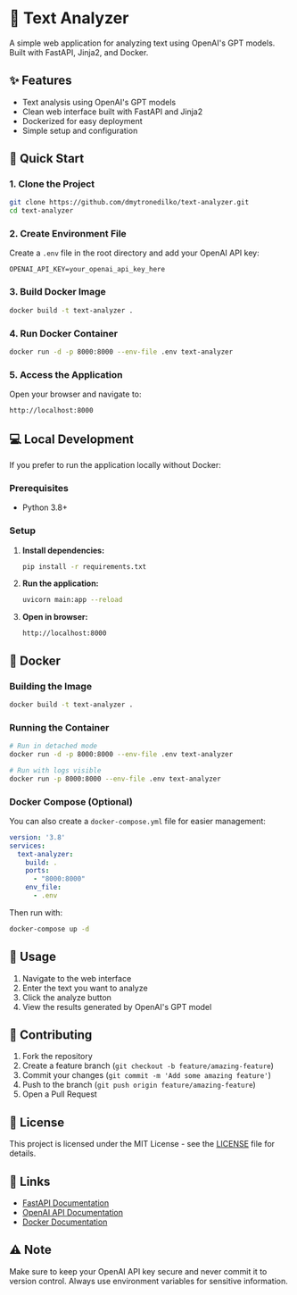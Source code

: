 # 🧠 Text Analyzer

A simple web application for analyzing text using OpenAI's GPT models. Built with FastAPI, Jinja2, and Docker.

## ✨ Features

- Text analysis using OpenAI's GPT models
- Clean web interface built with FastAPI and Jinja2
- Dockerized for easy deployment
- Simple setup and configuration

## 🚀 Quick Start

### 1. Clone the Project

```bash
git clone https://github.com/dmytronedilko/text-analyzer.git
cd text-analyzer
```

### 2. Create Environment File

Create a `.env` file in the root directory and add your OpenAI API key:

```env
OPENAI_API_KEY=your_openai_api_key_here
```

### 3. Build Docker Image

```bash
docker build -t text-analyzer .
```

### 4. Run Docker Container

```bash
docker run -d -p 8000:8000 --env-file .env text-analyzer
```

### 5. Access the Application

Open your browser and navigate to:
```
http://localhost:8000
```

## 💻 Local Development

If you prefer to run the application locally without Docker:

### Prerequisites

- Python 3.8+

### Setup

1. **Install dependencies:**
   ```bash
   pip install -r requirements.txt
   ```

2. **Run the application:**
   ```bash
   uvicorn main:app --reload
   ```

3. **Open in browser:**
   ```
   http://localhost:8000
   ```

## 🐳 Docker

### Building the Image

```bash
docker build -t text-analyzer .
```

### Running the Container

```bash
# Run in detached mode
docker run -d -p 8000:8000 --env-file .env text-analyzer

# Run with logs visible
docker run -p 8000:8000 --env-file .env text-analyzer
```

### Docker Compose (Optional)

You can also create a `docker-compose.yml` file for easier management:

```yaml
version: '3.8'
services:
  text-analyzer:
    build: .
    ports:
      - "8000:8000"
    env_file:
      - .env
```

Then run with:
```bash
docker-compose up -d
```

## 📝 Usage

1. Navigate to the web interface
2. Enter the text you want to analyze
3. Click the analyze button
4. View the results generated by OpenAI's GPT model

## 🤝 Contributing

1. Fork the repository
2. Create a feature branch (`git checkout -b feature/amazing-feature`)
3. Commit your changes (`git commit -m 'Add some amazing feature'`)
4. Push to the branch (`git push origin feature/amazing-feature`)
5. Open a Pull Request

## 📄 License

This project is licensed under the MIT License - see the [LICENSE](LICENSE) file for details.

## 🔗 Links

- [FastAPI Documentation](https://fastapi.tiangolo.com/)
- [OpenAI API Documentation](https://platform.openai.com/docs/)
- [Docker Documentation](https://docs.docker.com/)

## ⚠️ Note

Make sure to keep your OpenAI API key secure and never commit it to version control. Always use environment variables for sensitive information.
